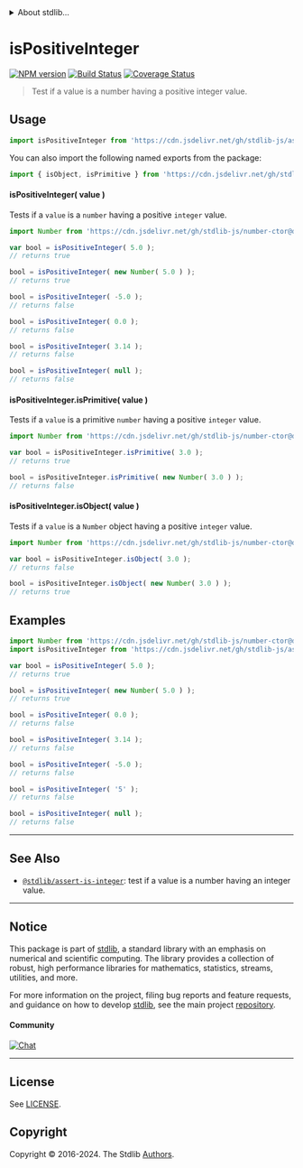 <!--

@license Apache-2.0

Copyright (c) 2018 The Stdlib Authors.

Licensed under the Apache License, Version 2.0 (the "License");
you may not use this file except in compliance with the License.
You may obtain a copy of the License at

   http://www.apache.org/licenses/LICENSE-2.0

Unless required by applicable law or agreed to in writing, software
distributed under the License is distributed on an "AS IS" BASIS,
WITHOUT WARRANTIES OR CONDITIONS OF ANY KIND, either express or implied.
See the License for the specific language governing permissions and
limitations under the License.

-->


<details>
  <summary>
    About stdlib...
  </summary>
  <p>We believe in a future in which the web is a preferred environment for numerical computation. To help realize this future, we've built stdlib. stdlib is a standard library, with an emphasis on numerical and scientific computation, written in JavaScript (and C) for execution in browsers and in Node.js.</p>
  <p>The library is fully decomposable, being architected in such a way that you can swap out and mix and match APIs and functionality to cater to your exact preferences and use cases.</p>
  <p>When you use stdlib, you can be absolutely certain that you are using the most thorough, rigorous, well-written, studied, documented, tested, measured, and high-quality code out there.</p>
  <p>To join us in bringing numerical computing to the web, get started by checking us out on <a href="https://github.com/stdlib-js/stdlib">GitHub</a>, and please consider <a href="https://opencollective.com/stdlib">financially supporting stdlib</a>. We greatly appreciate your continued support!</p>
</details>

# isPositiveInteger

[![NPM version][npm-image]][npm-url] [![Build Status][test-image]][test-url] [![Coverage Status][coverage-image]][coverage-url] <!-- [![dependencies][dependencies-image]][dependencies-url] -->

> Test if a value is a number having a positive integer value.



<section class="usage">

## Usage

```javascript
import isPositiveInteger from 'https://cdn.jsdelivr.net/gh/stdlib-js/assert-is-positive-integer@deno/mod.js';
```

You can also import the following named exports from the package:

```javascript
import { isObject, isPrimitive } from 'https://cdn.jsdelivr.net/gh/stdlib-js/assert-is-positive-integer@deno/mod.js';
```

#### isPositiveInteger( value )

Tests if a `value` is a `number` having a positive `integer` value.

<!-- eslint-disable no-new-wrappers -->

```javascript
import Number from 'https://cdn.jsdelivr.net/gh/stdlib-js/number-ctor@deno/mod.js';

var bool = isPositiveInteger( 5.0 );
// returns true

bool = isPositiveInteger( new Number( 5.0 ) );
// returns true

bool = isPositiveInteger( -5.0 );
// returns false

bool = isPositiveInteger( 0.0 );
// returns false

bool = isPositiveInteger( 3.14 );
// returns false

bool = isPositiveInteger( null );
// returns false
```

#### isPositiveInteger.isPrimitive( value )

Tests if a `value` is a primitive `number` having a positive `integer` value.

<!-- eslint-disable no-new-wrappers -->

```javascript
import Number from 'https://cdn.jsdelivr.net/gh/stdlib-js/number-ctor@deno/mod.js';

var bool = isPositiveInteger.isPrimitive( 3.0 );
// returns true

bool = isPositiveInteger.isPrimitive( new Number( 3.0 ) );
// returns false
```

#### isPositiveInteger.isObject( value )

Tests if a `value` is a `Number` object having a positive `integer` value.

<!-- eslint-disable no-new-wrappers -->

```javascript
import Number from 'https://cdn.jsdelivr.net/gh/stdlib-js/number-ctor@deno/mod.js';

var bool = isPositiveInteger.isObject( 3.0 );
// returns false

bool = isPositiveInteger.isObject( new Number( 3.0 ) );
// returns true
```

</section>

<!-- /.usage -->

<section class="examples">

## Examples

<!-- eslint-disable no-new-wrappers -->

<!-- eslint no-undef: "error" -->

```javascript
import Number from 'https://cdn.jsdelivr.net/gh/stdlib-js/number-ctor@deno/mod.js';
import isPositiveInteger from 'https://cdn.jsdelivr.net/gh/stdlib-js/assert-is-positive-integer@deno/mod.js';

var bool = isPositiveInteger( 5.0 );
// returns true

bool = isPositiveInteger( new Number( 5.0 ) );
// returns true

bool = isPositiveInteger( 0.0 );
// returns false

bool = isPositiveInteger( 3.14 );
// returns false

bool = isPositiveInteger( -5.0 );
// returns false

bool = isPositiveInteger( '5' );
// returns false

bool = isPositiveInteger( null );
// returns false
```

</section>

<!-- /.examples -->

<!-- Section for related `stdlib` packages. Do not manually edit this section, as it is automatically populated. -->

<section class="related">

* * *

## See Also

-   <span class="package-name">[`@stdlib/assert-is-integer`][@stdlib/assert/is-integer]</span><span class="delimiter">: </span><span class="description">test if a value is a number having an integer value.</span>

</section>

<!-- /.related -->

<!-- Section for all links. Make sure to keep an empty line after the `section` element and another before the `/section` close. -->


<section class="main-repo" >

* * *

## Notice

This package is part of [stdlib][stdlib], a standard library with an emphasis on numerical and scientific computing. The library provides a collection of robust, high performance libraries for mathematics, statistics, streams, utilities, and more.

For more information on the project, filing bug reports and feature requests, and guidance on how to develop [stdlib][stdlib], see the main project [repository][stdlib].

#### Community

[![Chat][chat-image]][chat-url]

---

## License

See [LICENSE][stdlib-license].


## Copyright

Copyright &copy; 2016-2024. The Stdlib [Authors][stdlib-authors].

</section>

<!-- /.stdlib -->

<!-- Section for all links. Make sure to keep an empty line after the `section` element and another before the `/section` close. -->

<section class="links">

[npm-image]: http://img.shields.io/npm/v/@stdlib/assert-is-positive-integer.svg
[npm-url]: https://npmjs.org/package/@stdlib/assert-is-positive-integer

[test-image]: https://github.com/stdlib-js/assert-is-positive-integer/actions/workflows/test.yml/badge.svg?branch=main
[test-url]: https://github.com/stdlib-js/assert-is-positive-integer/actions/workflows/test.yml?query=branch:main

[coverage-image]: https://img.shields.io/codecov/c/github/stdlib-js/assert-is-positive-integer/main.svg
[coverage-url]: https://codecov.io/github/stdlib-js/assert-is-positive-integer?branch=main

<!--

[dependencies-image]: https://img.shields.io/david/stdlib-js/assert-is-positive-integer.svg
[dependencies-url]: https://david-dm.org/stdlib-js/assert-is-positive-integer/main

-->

[chat-image]: https://img.shields.io/gitter/room/stdlib-js/stdlib.svg
[chat-url]: https://app.gitter.im/#/room/#stdlib-js_stdlib:gitter.im

[stdlib]: https://github.com/stdlib-js/stdlib

[stdlib-authors]: https://github.com/stdlib-js/stdlib/graphs/contributors

[umd]: https://github.com/umdjs/umd
[es-module]: https://developer.mozilla.org/en-US/docs/Web/JavaScript/Guide/Modules

[deno-url]: https://github.com/stdlib-js/assert-is-positive-integer/tree/deno
[deno-readme]: https://github.com/stdlib-js/assert-is-positive-integer/blob/deno/README.md
[umd-url]: https://github.com/stdlib-js/assert-is-positive-integer/tree/umd
[umd-readme]: https://github.com/stdlib-js/assert-is-positive-integer/blob/umd/README.md
[esm-url]: https://github.com/stdlib-js/assert-is-positive-integer/tree/esm
[esm-readme]: https://github.com/stdlib-js/assert-is-positive-integer/blob/esm/README.md
[branches-url]: https://github.com/stdlib-js/assert-is-positive-integer/blob/main/branches.md

[stdlib-license]: https://raw.githubusercontent.com/stdlib-js/assert-is-positive-integer/main/LICENSE

<!-- <related-links> -->

[@stdlib/assert/is-integer]: https://github.com/stdlib-js/assert-is-integer/tree/deno

<!-- </related-links> -->

</section>

<!-- /.links -->
